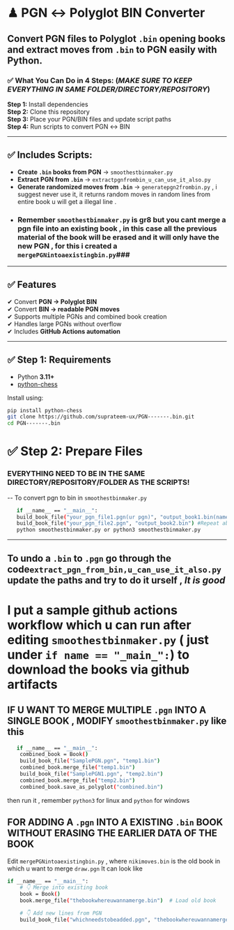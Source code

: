 # ♟ PGN ↔ Polyglot BIN Converter

Convert **PGN files to Polyglot `.bin` opening books** and extract moves from `.bin` to PGN easily with Python.
---

### ✅ What You Can Do in 4 Steps: (*MAKE SURE TO KEEP EVERYTHING IN SAME FOLDER/DIRECTORY/REPOSITORY*)
**Step 1:** Install dependencies  
**Step 2:** Clone this repository  
**Step 3:** Place your PGN/BIN files and update script paths  
**Step 4:** Run scripts to convert PGN ↔ BIN  

---

## ✅ Includes Scripts:
- **Create `.bin` books from PGN** → `smoothestbinmaker.py`
- **Extract PGN from `.bin`** → `extractpgnfrombin_u_can_use_it_also.py`
- **Generate randomized moves from `.bin`** → `generatepgn2frombin.py` , i suggest never use it, it returns random moves in random lines from entire book u will get a illegal line .
- ### Remember `smoothestbinmaker.py` is gr8 but you cant merge a pgn file into an existing book , in this case all the previous material of the book will be erased and it will only have the new PGN , for this i created a `mergePGNintoaexistingbin.py`###

---

## ✅ Features
✔ Convert **PGN → Polyglot BIN**  
✔ Convert **BIN → readable PGN moves**  
✔ Supports multiple PGNs and combined book creation  
✔ Handles large PGNs without overflow  
✔ Includes **GitHub Actions automation**  

---

## ✅ Step 1: Requirements
- Python **3.11+**
- [python-chess](https://pypi.org/project/python-chess/)

Install using:
```bash
pip install python-chess
git clone https://github.com/suprateem-ux/PGN-------.bin.git
cd PGN-------.bin
```
# ✅ Step 2: Prepare Files
### EVERYTHING NEED TO BE IN THE SAME DIRECTORY/REPOSITORY/FOLDER AS THE SCRIPTS!
--
To convert pgn to bin in `smoothestbinmaker.py`
 ```bash
    if __name__ == "__main__":
    build_book_file("your_pgn_file1.pgn(ur pgn)", "output_book1.bin(name of result .bin book")
    build_book_file("your_pgn_file2.pgn", "output_book2.bin") #Repeat above for converting a second PGN To second .bin file , names should be different
    python smoothestbinmaker.py or python3 smoothestbinmaker.py
```
---
To undo a `.bin` to `.pgn` go through the code`extract_pgn_from_bin,u_can_use_it_also.py` update the paths and try to do it urself , *It is good*
---
# I put a sample github actions workflow which u can run after editing `smoothestbinmaker.py` ( just under `if name == "_main_":`) to download the books via github artifacts


## IF U WANT TO MERGE MULTIPLE `.pgn` INTO A SINGLE BOOK , MODIFY `smoothestbinmaker.py` like this 
```bash
   if __name__ == "__main__":
    combined_book = Book()
    build_book_file("SamplePGN.pgn", "temp1.bin")
    combined_book.merge_file("temp1.bin")
    build_book_file("SamplePGN1.pgn", "temp2.bin")
    combined_book.merge_file("temp2.bin")
    combined_book.save_as_polyglot("combined.bin")
```
then run it , remember `python3` for linux and `python` for windows

## FOR ADDING A `.pgn` INTO A EXISTING `.bin` BOOK WITHOUT ERASING THE EARLIER DATA OF THE BOOK ##
Edit `mergePGNintoaexistingbin.py` , where `nikimoves.bin` is the old book in which u want to merge `draw.pgn`
It can look like 
```bash
if __name__ == "__main__":
    # 👇 Merge into existing book
    book = Book()
    book.merge_file("thebookwhereuwannamerge.bin")  # Load old book

    # 👇 Add new lines from PGN
    build_book_file("whichneedstobeadded.pgn", "thebookwhereuwannamerge.bin", book)  # Save updated book
``` 
